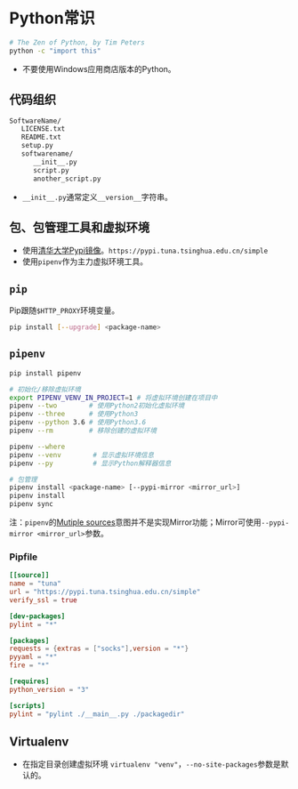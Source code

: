 # Python常识

```sh
# The Zen of Python, by Tim Peters
python -c "import this"
```

- 不要使用Windows应用商店版本的Python。

## 代码组织

```txt
SoftwareName/
   LICENSE.txt
   README.txt
   setup.py
   softwarename/
      __init__.py
      script.py
      another_script.py
```

- `__init__.py`通常定义`__version__`字符串。

## 包、包管理工具和虚拟环境

- 使用[清华大学Pypi镜像](https://mirror.tuna.tsinghua.edu.cn/help/pypi/)。`https://pypi.tuna.tsinghua.edu.cn/simple`
- 使用`pipenv`作为主力虚拟环境工具。

## `pip`

Pip跟随`$HTTP_PROXY`环境变量。

```sh
pip install [--upgrade] <package-name>
```

## `pipenv`

```sh
pip install pipenv

# 初始化/移除虚拟环境
export PIPENV_VENV_IN_PROJECT=1 # 将虚拟环境创建在项目中
pipenv --two        # 使用Python2初始化虚拟环境
pipenv --three      # 使用Python3
pipenv --python 3.6 # 使用Python3.6
pipenv --rm         # 移除创建的虚拟环境

pipenv --where
pipenv --venv        # 显示虚拟环境信息
pipenv --py          # 显示Python解释器信息

# 包管理
pipenv install <package-name> [--pypi-mirror <mirror_url>]
pipenv install
pipenv sync
```

注：`pipenv`的[Mutiple sources](https://github.com/pypa/pipenv/issues/716)意图并不是实现Mirror功能；Mirror可使用`--pypi-mirror <mirror_url>`参数。

### Pipfile

```conf
[[source]]
name = "tuna"
url = "https://pypi.tuna.tsinghua.edu.cn/simple"
verify_ssl = true

[dev-packages]
pylint = "*"

[packages]
requests = {extras = ["socks"],version = "*"}
pyyaml = "*"
fire = "*"

[requires]
python_version = "3"

[scripts]
pylint = "pylint ./__main__.py ./packagedir"
```

## Virtualenv

- 在指定目录创建虚拟环境 `virtualenv "venv"`，`--no-site-packages`参数是默认的。
